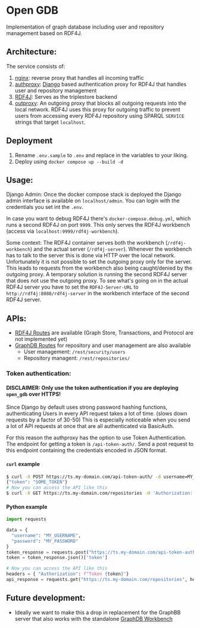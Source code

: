 # Open GDB
Implementation of graph database including user and repository management based on RDF4J.

## Architecture:
The service consists of:
1. [nginx](https://nginx.org/en/): reverse proxy that handles all incoming traffic
2. [authproxy](https://github.com/FAU-CDI/authproxy): [Django](https://www.djangoproject.com/) based authentication proxy for RDF4J that handles user and repository management
3. [RDF4J](https://rdf4j.org/): Serves as the triplestore backend
4. [outproxy](https://github.com/FAU-CDI/outproxy): An outgoing proxy that blocks all outgoing requests into the local network. RDF4J uses this proxy for outgoing traffic to prevent users from accessing every RDF4J repository using SPARQL `SERVICE` strings that target `localhost`.


## Deployment
1. Rename `.env.sample` to `.env` and replace in the variables to your liking.
2. Deploy using `docker compose up --build -d`

## Usage:
Django Admin: Once the docker compose stack is deployed the Django admin interface is available on `localhost/admin`. You can login with the credentials you set int the `.env`.

In case you want to debug RDF4J there's `docker-compose.debug.yml`, which runs a second RDF4J on port `9999`.
This only serves the RDF4J workbench (access via `localhost:9999/rdf4j-workbench`).

Some context: The RDF4J container serves both the workbench (`/rdf4j-workbench`) and the actual server (`/rdf4j-server`).
Whenever the workbench has to talk to the server this is done via HTTP over the local network.
Unfortunately it is not possible to set the outgoing proxy only for the server.
This leads to requests from the workbench also being caught/denied by the outgoing proxy.
A temporary solution is running the second RDF4J server that does not use the outgoing proxy.
To see what's going on in the actual RDF4J server you have to set the `RDF4J-Server-URL` to `http://rdf4j:8080/rdf4j-server` in the workbench interface of the second RDF4J server.

## APIs:
- [RDF4J Routes](https://rdf4j.org/documentation/reference/rest-api/) are available (Graph Store, Transactions, and Protocol are not implemented yet)
- [GraphDB Routes](https://graphdb.ontotext.com/documentation/10.0/using-the-graphdb-rest-api.html) for repository and user management are also available
  - User management: `/rest/security/users`
  - Repository managent: `/rest/repositories/`

### Token authentication:
#### DISCLAIMER: Only use the token authentication if you are deploying `open_gdb` over HTTPS!
Since Django by default uses strong password hashing functions, authenticating Users in every API request takes a lot of time. (slows down requests by a factor of 30-50)
This is especially noticeable when you send a lot of API requests at once that are all authenticated via BasicAuth.

For this reason the authproxy has the option to use Token Authentication.
The endpoint for getting a token is `/api-token-auth/`.
Send a post request to this endpoint containing the credentials encoded in JSON format.

#### `curl` example
```bash
$ curl -X POST https://ts.my-domain.com/api-token-auth/ -d username=MY_USERNAME -d password=MY_PASSWORD
{"token": "SOME_TOKEN"}
# Now you can access the API like this
$ curl -X GET https://ts.my-domain.com/repositories -H 'Authorization: Token SOME_TOKEN'
```

#### Python example
```py
import requests

data = {
  "username": "MY_USERNAME",
  "password": "MY_PASSWORD"
}
token_response = requests.post("https://ts.my-domain.com/api-token-auth/", data=data)
token = token_response.json()['token']

# Now you can access the API like this
headers = { "Authorization": f"Token {token}"}
api_response = requests.get("https://ts.my-domain.com/repositories", headers=headers)
```

## Future development:
- Ideally we want to make this a drop in replacement for the GraphBB server that also works with the standalone [GraphDB Workbench](https://github.com/Ontotext-AD/graphdb-workbench)
